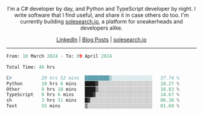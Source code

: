 <p align="center">I'm a C# developer by day, and Python and TypeScript developer by night. I write software that I find useful, and share it in case others do too. I'm currently building <a href="https://solesearch.io">solesearch.io</a>, a platform for sneakerheads and developers alike.</p>
<p align="center">
  <a href="https://www.linkedin.com/in/peter-rauscher">LinkedIn</a>
  |
  <a href="https://dev.to/peterrauscher">Blog Posts</a>
  |
  <a href="https://solesearch.io">solesearch.io</a>
</p>
<hr/>
<!--START_SECTION:waka-->

```python
From: 10 March 2024 - To: 09 April 2024

Total Time: 46 hrs

C#           20 hrs 52 mins  █████████▒░░░░░░░░░░░░░░░   37.74 %
Python       10 hrs 6 mins   ████▓░░░░░░░░░░░░░░░░░░░░   18.27 %
Other        9 hrs 18 mins   ████▒░░░░░░░░░░░░░░░░░░░░   16.83 %
TypeScript   8 hrs 6 mins    ███▓░░░░░░░░░░░░░░░░░░░░░   14.67 %
sh           3 hrs 31 mins   █▓░░░░░░░░░░░░░░░░░░░░░░░   06.38 %
Text         55 mins         ▒░░░░░░░░░░░░░░░░░░░░░░░░   01.69 %
```

<!--END_SECTION:waka-->

